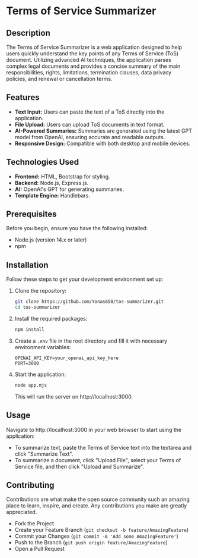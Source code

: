 # Terms of Service Summarizer

## Description
The Terms of Service Summarizer is a web application designed to help users quickly understand the key points of any Terms of Service (ToS) document. Utilizing advanced AI techniques, the application parses complex legal documents and provides a concise summary of the main responsibilities, rights, limitations, termination clauses, data privacy policies, and renewal or cancellation terms.

## Features
- **Text Input:** Users can paste the text of a ToS directly into the application.
- **File Upload:** Users can upload ToS documents in text format.
- **AI-Powered Summaries:** Summaries are generated using the latest GPT model from OpenAI, ensuring accurate and readable outputs.
- **Responsive Design:** Compatible with both desktop and mobile devices.

## Technologies Used
- **Frontend:** HTML, Bootstrap for styling.
- **Backend:** Node.js, Express.js.
- **AI:** OpenAI's GPT for generating summaries.
- **Template Engine:** Handlebars.

## Prerequisites
Before you begin, ensure you have the following installed:
- Node.js (version 14.x or later)
- npm

## Installation
Follow these steps to get your development environment set up:
1. Clone the repository:
    ```bash
    git clone https://github.com/Yonas650/tos-summarizer.git
    cd tos-summarizer
    ```
2. Install the required packages:
    ```bash
    npm install
    ```
3. Create a `.env` file in the root directory and fill it with necessary environment variables:
    ```plaintext
    OPENAI_API_KEY=your_openai_api_key_here
    PORT=3000
    ```
4. Start the application:
    ```bash
    node app.mjs
    ```
   This will run the server on http://localhost:3000.

## Usage
Navigate to http://localhost:3000 in your web browser to start using the application:
- To summarize text, paste the Terms of Service text into the textarea and click "Summarize Text".
- To summarize a document, click "Upload File", select your Terms of Service file, and then click "Upload and Summarize".

## Contributing
Contributions are what make the open source community such an amazing place to learn, inspire, and create. Any contributions you make are greatly appreciated.
- Fork the Project
- Create your Feature Branch (`git checkout -b feature/AmazingFeature`)
- Commit your Changes (`git commit -m 'Add some AmazingFeature'`)
- Push to the Branch (`git push origin feature/AmazingFeature`)
- Open a Pull Request
